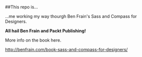 ##This repo is...

 ...me working my way thourgh Ben Frain's Sass and Compass for Designers.

**All hail Ben Frain and Packt Publishing!**

More info on the book here.

http://benfrain.com/book-sass-and-compass-for-designers/